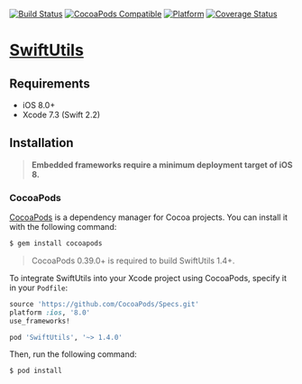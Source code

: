 [![Build Status](https://travis-ci.org/zendobk/SwiftUtils.svg?branch=master)](https://travis-ci.org/zendobk/SwiftUtils)
[![CocoaPods Compatible](https://img.shields.io/cocoapods/v/SwiftUtils.svg)](https://img.shields.io/cocoapods/v/SwiftUtils.svg)
[![Platform](https://img.shields.io/cocoapods/p/SwiftUtils.svg?style=flat)](http://cocoadocs.org/docsets/SwiftUtils)
[![Coverage Status](https://codecov.io/github/zendobk/SwiftUtils/coverage.svg?branch=master)](https://codecov.io/github/zendobk/SwiftUtils?branch=master)

[SwiftUtils](https://github.com/zendobk/SwiftUtils)
============

## Requirements

- iOS 8.0+
- Xcode 7.3 (Swift 2.2)

## Installation

> **Embedded frameworks require a minimum deployment target of iOS 8.**

### CocoaPods

[CocoaPods](http://cocoapods.org) is a dependency manager for Cocoa projects. You can install it with the following command:

```bash
$ gem install cocoapods
```

> CocoaPods 0.39.0+ is required to build SwiftUtils 1.4+.

To integrate SwiftUtils into your Xcode project using CocoaPods, specify it in your `Podfile`:

```ruby
source 'https://github.com/CocoaPods/Specs.git'
platform :ios, '8.0'
use_frameworks!

pod 'SwiftUtils', '~> 1.4.0'
```

Then, run the following command:

```bash
$ pod install
```
